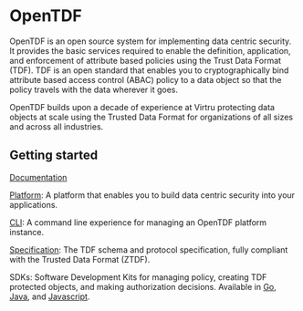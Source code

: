 # OpenTDF

OpenTDF is an open source system for implementing data centric security. It provides the basic services required to enable the definition, application, and enforcement of attribute based policies using the Trust Data Format (TDF). TDF is an open standard that enables you to cryptographically bind attribute based access control (ABAC) policy to a data object so that the policy travels with the data wherever it goes.

OpenTDF builds upon a decade of experience at Virtru protecting data objects at scale using the Trusted Data Format for organizations of all sizes and across all industries.

## Getting started
[Documentation](https://opentdf.io/introduction)

[Platform](https://github.com/opentdf/platform): A platform that enables you to build data centric security into your applications. 

[CLI](https://github.com/opentdf/otdfctl): A command line experience for managing an OpenTDF platform instance.

[Specification](https://github.com/opentdf/spec): The TDF schema and protocol specification, fully compliant with the Trusted Data Format (ZTDF). 

SDKs: Software Development Kits for managing policy, creating TDF protected objects, and making authorization decisions. Available in [Go](https://github.com/opentdf/platform/tree/main/sdk), [Java](https://github.com/opentdf/java-sdk), and [Javascript](https://github.com/opentdf/client-web).



